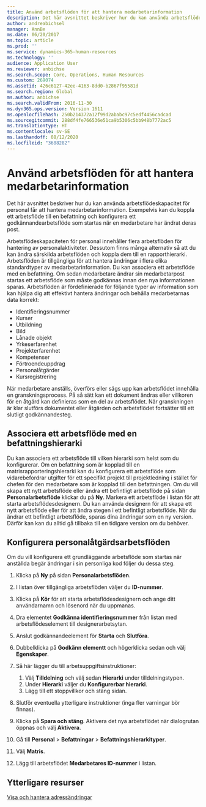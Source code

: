 ```yaml
---
title: Använd arbetsflöden för att hantera medarbetarinformation
description: Det här avsnittet beskriver hur du kan använda arbetsflödeskapacitet för personal får att hantera medarbetarinformation. Exempelvis kan du koppla ett arbetsflöde till en befattning och konfigurera ett godkännandearbetsflöde som startas när en medarbetare har ändrat deras post.
author: andreabichsel
manager: AnnBe
ms.date: 06/20/2017
ms.topic: article
ms.prod: ''
ms.service: dynamics-365-human-resources
ms.technology: ''
audience: Application User
ms.reviewer: anbichse
ms.search.scope: Core, Operations, Human Resources
ms.custom: 269074
ms.assetid: 426c6127-42ee-4163-8dd0-b2867f95581d
ms.search.region: Global
ms.author: anbichse
ms.search.validFrom: 2016-11-30
ms.dyn365.ops.version: Version 1611
ms.openlocfilehash: 250b214372a12f99d2ababc97c5edf4456cadcad
ms.sourcegitcommit: 288df4fe766536e51ca9b5306c5bb948b7772ac5
ms.translationtype: HT
ms.contentlocale: sv-SE
ms.lasthandoff: 08/12/2020
ms.locfileid: "3688282"
---
```

# <a name="use-workflows-to-manage-employee-information"></a>Använd arbetsflöden för att hantera medarbetarinformation

Det här avsnittet beskriver hur du kan använda arbetsflödeskapacitet för personal får att hantera medarbetarinformation. Exempelvis kan du koppla ett arbetsflöde till en befattning och konfigurera ett godkännandearbetsflöde som startas när en medarbetare har ändrat deras post.

Arbetsflödeskapaciteten för personal innehåller flera arbetsflöden för hantering av personalaktiviteter. Dessutom finns många alternativ så att du kan ändra särskilda arbetsflöden och koppla dem till en rapporthierarki. Arbetsflöden är tillgängliga för att hantera ändringar i flera olika standardtyper av medarbetarinformation. Du kan associera ett arbetsflöde med en befattning. Om sedan medarbetare ändrar sin medarbetarpost startas ett arbetsflöde som måste godkännas innan den nya informationen sparas. Arbetsflöden är fördefinierade för följande typer av information som kan hjälpa dig att effektivt hantera ändringar och behålla medarbetarnas data korrekt:

-   Identifieringsnummer
-   Kurser
-   Utbildning
-   Bild
-   Lånade objekt
-   Yrkeserfarenhet
-   Projekterfarenhet
-   Kompetenser
-   Förtroendeuppdrag
-   Personalåtgärder
-   Kursregistrering

När medarbetare anställs, överförs eller sägs upp kan arbetsflödet innehålla en granskningsprocess. På så sätt kan ett dokument ändras eller villkoren för en åtgärd kan definieras som en del av arbetsflödet. När granskningen är klar slutförs dokumentet eller åtgärden och arbetsflödet fortsätter till ett slutligt godkännandesteg.

## <a name="associate-a-workflow-with-a-position-hierarchy"></a>Associera ett arbetsflöde med en befattningshierarki
Du kan associera ett arbetsflöde till vilken hierarki som helst som du konfigurerar. Om en befattning som är kopplad till en matrisrapporteringshierarki kan du konfigurera ett arbetsflöde som vidarebefordrar utgifter för ett specifikt projekt till projektledning i stället för chefen för den medarbetare som är kopplad till den befattningen. Om du vill skapa ett nytt arbetsflöde eller ändra ett befintligt arbetsflöde på sidan **Personalarbetsflöde** klickar du på **Ny**. Markera ett arbetsflöde i listan för att starta arbetsflödesdesignern. Du kan använda designern för att skapa ett nytt arbetsflöde eller för att ändra stegen i ett befintligt arbetsflöde. När du ändrar ett befintligt arbetsflöde, sparas dina ändringar som en ny version. Därför kan kan du alltid gå tillbaka till en tidigare version om du behöver.

## <a name="configure-a-human-resources-workflow"></a>Konfigurera personalåtgärdsarbetsflöden
Om du vill konfigurera ett grundläggande arbetsflöde som startas när anställda begär ändringar i sin personliga kod följer du dessa steg.

1.  Klicka på **Ny** på sidan **Personalarbetsflöden**.
2.  I listan över tillgängliga arbetsflöden väljer du **ID-nummer**.
3.  Klicka på **Kör** för att starta arbetsflödesdesignern och ange ditt användarnamn och lösenord när du uppmanas.
4.  Dra elementet **Godkänna identifieringsnummer** från listan med arbetsflödeselement till designerarbetsytan.
5.  Anslut godkännandeelement för **Starta** och **Slutföra**.
6.  Dubbelklicka på **Godkänn elementt** och högerklicka sedan och välj **Egenskaper**.
7.  Så här lägger du till arbetsuppgiftsinstruktioner:
    1.  Välj **Tilldelning** och välj sedan **Hierarki** under tilldelningstypen.
    2.  Under **Hierarki** väljer du **Konfigurerbar hierarki**.
    3.  Lägg till ett stoppvillkor och stäng sidan.

8.  Slutför eventuella ytterligare instruktioner (inga fler varningar bör finnas).
9.  Klicka på **Spara och stäng**. Aktivera det nya arbetsflödet när dialogrutan öppnas och välj **Aktivera**.
10. Gå till **Personal** &gt; **Befattningar** &gt; **Befattningshierarkityper**.
11. Välj **Matris**.
12. Lägg till arbetsflödet **Medarbetares ID-nummer** i listan.

## <a name="additional-resources"></a>Ytterligare resurser

[Visa och hantera adressändringar](hr-personnel-view-address-changes.md) 




